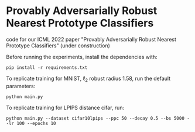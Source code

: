 # Provably Adversarially Robust Nearest Prototype Classifiers
code for our ICML 2022 paper "Provably Adversarially Robust Nearest Prototype Classifiers" (under construction)

Before running the experiments, install the dependencies with:

    pip install -r requirements.txt
    
To replicate training for MNIST, $\ell_2$ robust radius $1.58$, run the default parameters:

    python main.py 
    
To replicate training for LPIPS distance cifar, run:

    python main.py --dataset cifar10lpips --ppc 50 --decay 0.5 --bs 5000 --lr 100 --epochs 10

